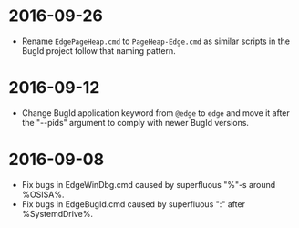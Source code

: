 2016-09-26
==========
+ Rename `EdgePageHeap.cmd` to `PageHeap-Edge.cmd` as similar scripts in the
  BugId project follow that naming pattern.

2016-09-12
==========
+ Change BugId application keyword from `@edge` to `edge` and move it after the
  "--pids" argument to comply with newer BugId versions.

2016-09-08
==========
+ Fix bugs in EdgeWinDbg.cmd caused by superfluous "%"-s around %OSISA%.
+ Fix bugs in EdgeBugId.cmd caused by superfluous ":" after %SystemdDrive%.

